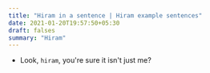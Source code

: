 ```yaml
---
title: "Hiram in a sentence | Hiram example sentences"
date: 2021-01-20T19:57:50+05:30
draft: falses
summary: "Hiram"
---
```

- Look, `hiram`, you're sure it isn't just me?
                 
